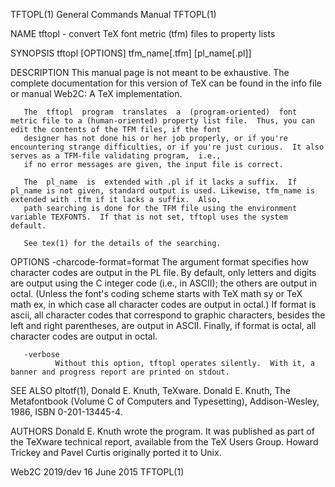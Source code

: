 TFTOPL(1)                                                                        General Commands Manual                                                                        TFTOPL(1)

NAME
       tftopl - convert TeX font metric (tfm) files to property lists

SYNOPSIS
       tftopl [OPTIONS] tfm_name[.tfm] [pl_name[.pl]]

DESCRIPTION
       This manual page is not meant to be exhaustive.  The complete documentation for this version of TeX can be found in the info file or manual Web2C: A TeX implementation.

       The  tftopl  program  translates  a  (program-oriented)  font metric file to a (human-oriented) property list file.  Thus, you can edit the contents of the TFM files, if the font
       designer has not done his or her job properly, or if you're encountering strange difficulties, or if you're just curious.  It also serves as a TFM-file validating program,  i.e.,
       if no error messages are given, the input file is correct.

       The  pl_name  is  extended with .pl if it lacks a suffix.  If pl_name is not given, standard output is used. Likewise, tfm_name is extended with .tfm if it lacks a suffix.  Also,
       path searching is done for the TFM file using the environment variable TEXFONTS.  If that is not set, tftopl uses the system default.

       See tex(1) for the details of the searching.

OPTIONS
       -charcode-format=format
              The argument format specifies how character codes are output in the PL file.  By default, only letters and digits are output using the C integer code (i.e., in ASCII); the
              others are output in octal.  (Unless the font's coding scheme starts with TeX math sy or TeX math ex, in which case all character codes are output in octal.)  If format is
              ascii, all character codes that correspond to graphic characters, besides the left and right parentheses, are output in ASCII.  Finally, if format is octal, all  character
              codes are output in octal.

       -verbose
              Without this option, tftopl operates silently.  With it, a banner and progress report are printed on stdout.

SEE ALSO
       pltotf(1),
       Donald E. Knuth, TeXware.
       Donald E. Knuth, The Metafontbook (Volume C of Computers and Typesetting), Addison-Wesley, 1986, ISBN 0-201-13445-4.

AUTHORS
       Donald  E.  Knuth  wrote  the  program.  It was published as part of the TeXware technical report, available from the TeX Users Group.  Howard Trickey and Pavel Curtis originally
       ported it to Unix.

Web2C 2019/dev                                                                         16 June 2015                                                                             TFTOPL(1)
